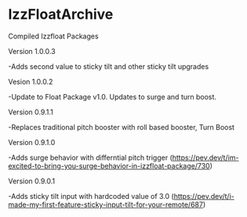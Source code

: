 # IzzFloatArchive
Compiled Izzfloat Packages

Version 1.0.0.3

-Adds second value to sticky tilt and other sticky tilt upgrades

Vesion 1.0.0.2

-Update to Float Package v1.0. Updates to surge and turn boost.

Version 0.9.1.1

-Replaces traditional pitch booster with roll based booster, Turn Boost

Version 0.9.1.0

-Adds surge behavior with differntial pitch trigger (https://pev.dev/t/im-excited-to-bring-you-surge-behavior-in-izzfloat-package/730)

Version 0.9.0.1

-Adds sticky tilt input with hardcoded value of 3.0 (https://pev.dev/t/i-made-my-first-feature-sticky-input-tilt-for-your-remote/687)
